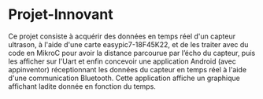 # Projet-Innovant

Ce projet consiste à acquérir des données en temps réel d'un capteur ultrason, à l'aide d'une carte 
easypic7-18F45K22, et de les traiter avec du code en MikroC pour avoir la distance parcourue par 
l’écho du capteur, puis les afficher sur l'Uart et enfin concevoir une application Android (avec 
appinventor) réceptionnant les données du capteur en temps réel à l'aide d'une communication 
Bluetooth. Cette application affiche un graphique affichant ladite donnée en fonction du temps.
